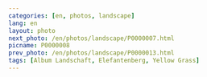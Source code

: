 ```yaml
---
categories: [en, photos, landscape]
lang: en
layout: photo
next_photo: /en/photos/landscape/P0000007.html
picname: P0000008
prev_photo: /en/photos/landscape/P0000013.html
tags: [Album Landschaft, Elefantenberg, Yellow Grass]
---
```

